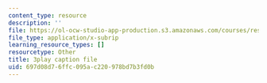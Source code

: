 ```yaml
---
content_type: resource
description: ''
file: https://ol-ocw-studio-app-production.s3.amazonaws.com/courses/res-9-003-brains-minds-and-machines-summer-course-summer-2015/697d08d76ffc095ac220978bd7b3fd0b_8PcPpVQK7N8.srt
file_type: application/x-subrip
learning_resource_types: []
resourcetype: Other
title: 3play caption file
uid: 697d08d7-6ffc-095a-c220-978bd7b3fd0b
---
```

